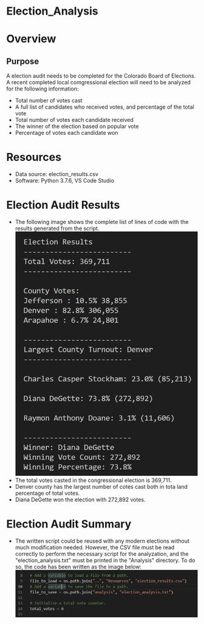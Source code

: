 # Election_Analysis

# Overview

## Purpose
A election audit needs to be completed for the Colorado Board of Elections. A recent completed local comgressional election will need to be analyzed for the following information:

- Total number of votes cast
- A full  list of candidates who received votes, and percentage of the total vote
- Total number of votes each candidate received
- The winner of the election based on popular vote
- Percentage of votes each candidate won

# Resources
- Data source: election_results.csv
- Software: Python 3.7.6, VS Code Studio

# Election Audit Results
- The following image shows the complete list of lines of code with the results generated from the script. 
![script_result](Resources/script_result.png)
- The total votes casted in the congressional election is 369,711.
- Denver county has the largest number of cotes cast both in tota land percentage of total votes.
- Diana DeGette won the election with 272,892 votes.

# Election Audit Summary
- The written script could be reused with any modern elections without much modification needed. However, the CSV file must be read correctly to perform the necessary script for the analyzation, and the "election_analysis.txt" must be printed in the "Analysis" directory. To do so, the code has been written as the image below:
![csv_extraction](Resources/csv_extraction.png)
